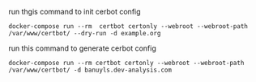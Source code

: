 
run thgis command to init cerbot config

```
docker-compose run --rm  certbot certonly --webroot --webroot-path /var/www/certbot/ --dry-run -d example.org
```

run this command to generate cerbot config
```
docker-compose run --rm certbot certonly --webroot --webroot-path /var/www/certbot/ -d banuyls.dev-analysis.com
```

